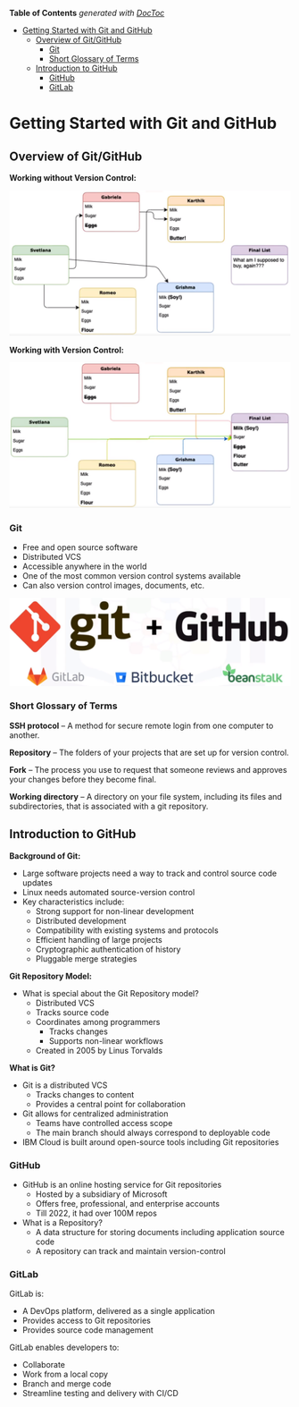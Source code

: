 <!-- START doctoc generated TOC please keep comment here to allow auto update -->
<!-- DON'T EDIT THIS SECTION, INSTEAD RE-RUN doctoc TO UPDATE -->
**Table of Contents**  *generated with [DocToc](https://github.com/thlorenz/doctoc)*

- [Getting Started with Git and GitHub](#getting-started-with-git-and-github)
  - [Overview of Git/GitHub](#overview-of-gitgithub)
    - [Git](#git)
    - [Short Glossary of Terms](#short-glossary-of-terms)
  - [Introduction to GitHub](#introduction-to-github)
    - [GitHub](#github)
    - [GitLab](#gitlab)

<!-- END doctoc generated TOC please keep comment here to allow auto update -->

# Getting Started with Git and GitHub

## Overview of Git/GitHub

**Working without Version Control:**

![](assets/Pasted%20image%2020230606061602.png)

**Working with Version Control:**

![](assets/Pasted%20image%2020230606061657.png)

### Git

- Free and open source software
- Distributed VCS
- Accessible anywhere in the world
- One of the most common version control systems available
- Can also version control images, documents, etc.

![](assets/Pasted%20image%2020230606062103.png)

### Short Glossary of Terms

**SSH protocol** – A method for secure remote login from one computer to another.

**Repository** – The folders of your projects that are set up for version control.

**Fork** – The process you use to request that someone reviews and approves your changes before they become final.

**Working directory** – A directory on your file system, including its files and subdirectories, that is associated with a git repository.

## Introduction to GitHub

**Background of Git:**

- Large software projects need a way to track and control source code updates
- Linux needs automated source-version control
- Key characteristics include:
	- Strong support for non-linear development
	- Distributed development
	- Compatibility with existing systems and protocols
	- Efficient handling of large projects
	- Cryptographic authentication of history
	- Pluggable merge strategies

**Git Repository Model:**

- What is special about the Git Repository model?
	- Distributed VCS
	- Tracks source code
	- Coordinates among programmers
		- Tracks changes
		- Supports non-linear workflows
	- Created in 2005 by Linus Torvalds

**What is Git?**

- Git is a distributed VCS
	- Tracks changes to content
	- Provides a central point for collaboration
- Git allows for centralized administration
	- Teams have controlled access scope
	- The main branch should always correspond to deployable code
- IBM Cloud is built around open-source tools including Git repositories

### GitHub

- GitHub is an online hosting service for Git repositories
	- Hosted by a subsidiary of Microsoft
	- Offers free, professional, and enterprise accounts
	- Till 2022, it had over 100M repos
 - What is a Repository?
	 - A data structure for storing documents including application source code
	 - A repository can track and maintain version-control

### GitLab

GitLab is:
- A DevOps platform, delivered as a single application
- Provides access to Git repositories
- Provides source code management

GitLab enables developers to:
- Collaborate
- Work from a local copy
- Branch and merge code
- Streamline testing and delivery with CI/CD